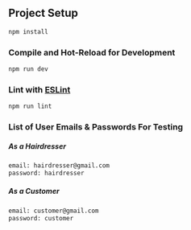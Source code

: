 ## Project Setup

```sh
npm install
```

### Compile and Hot-Reload for Development

```sh
npm run dev
```

### Lint with [ESLint](https://eslint.org/)

```sh
npm run lint
```

### List of User Emails & Passwords For Testing

##### As a Hairdresser
```sh
email: hairdresser@gmail.com
password: hairdresser
```
##### As a Customer
```sh
email: customer@gmail.com
password: customer
```


